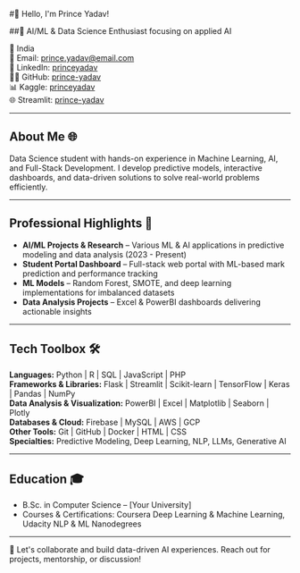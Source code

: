 #👋 Hello, I'm Prince Yadav!  

##🚀 AI/ML & Data Science Enthusiast focusing on applied AI  

📍 India  
📧 Email: prince.yadav@email.com  
🔗 LinkedIn: [princeyadav](https://linkedin.com/in/princeyadav)  
👨‍💻 GitHub: [prince-yadav](https://github.com/prince-yadav)  
📊 Kaggle: [princeyadav](https://www.kaggle.com/princeyadav)  
🌐 Streamlit: [prince-yadav](https://share.streamlit.io/prince-yadav)  

---

## About Me 🌐
Data Science student with hands-on experience in Machine Learning, AI, and Full-Stack Development. I develop predictive models, interactive dashboards, and data-driven solutions to solve real-world problems efficiently.

---

## Professional Highlights 🌟
- **AI/ML Projects & Research** – Various ML & AI applications in predictive modeling and data analysis (2023 - Present)  
- **Student Portal Dashboard** – Full-stack web portal with ML-based mark prediction and performance tracking  
- **ML Models** – Random Forest, SMOTE, and deep learning implementations for imbalanced datasets  
- **Data Analysis Projects** – Excel & PowerBI dashboards delivering actionable insights  

---

## Tech Toolbox 🛠️
**Languages:** Python | R | SQL | JavaScript | PHP  
**Frameworks & Libraries:** Flask | Streamlit | Scikit-learn | TensorFlow | Keras | Pandas | NumPy  
**Data Analysis & Visualization:** PowerBI | Excel | Matplotlib | Seaborn | Plotly  
**Databases & Cloud:** Firebase | MySQL | AWS | GCP  
**Other Tools:** Git | GitHub | Docker | HTML | CSS  
**Specialties:** Predictive Modeling, Deep Learning, NLP, LLMs, Generative AI  

---

## Education 🎓
- B.Sc. in Computer Science – [Your University]  
- Courses & Certifications: Coursera Deep Learning & Machine Learning, Udacity NLP & ML Nanodegrees  

---

🔗 Let's collaborate and build data-driven AI experiences. Reach out for projects, mentorship, or discussion!
